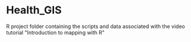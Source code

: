 # Health_GIS
R project folder containing the scripts and data associated with the video tutorial "Introduction to mapping with R"
